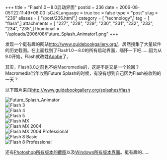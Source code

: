 +++
title = "Flash1.0－8.0启动界面"
postid = 236
date = 2006-08-05T22:11:49+08:00
isCJKLanguage = true
toc = false
type = "post"
slug = "236"
aliases = [ "/post/236.html",]
category = [ "technology",]
tag = [ "flash",]
attachments = [ "227", "228", "229", "230", "231", "232", "233", "234", "235",]
thumbnail = "/uploads/2006/08/Future_Splash_Animator1.png"
+++


发现一个挺有趣的网站<http://www.guidebookgallery.org/>，居然搜集了大量软件的历史截图。在上面找到了Flash1.0－8.0的所有启动界面，缅怀一下吧……因为从9.0开始，Flash就改姓[Adobe](http://www.adobe.com)了。

其实，Flash3.0之前也不姓Macromedia的，这是不是又是一个轮回？Macromedia当年收购Future
Splash的时候，有没有想到自己因为Flash被收购的一天？

<!--more-->  
以下图片来自<http://www.guidebookgallery.org/splashes/flash>

![Future\_Splash\_Animator](/uploads/2006/08/Future_Splash_Animator1.png)  
![Flash 3](/uploads/2006/08/flash3.png)  
![Flash 4](/uploads/2006/08/flash4.png)  
![Flash 5](/uploads/2006/08/flash5.png)  
![Flash MX](/uploads/2006/08/flashmx.png)  
![Flash MX 2004](/uploads/2006/08/flashmx2004.png)  
![Flash MX 2004
Professional](/uploads/2006/08/flashmx2004pro.png)  
![Flash 8 Basic](/uploads/2006/08/flash8basic.png)  
![Flash 8 Professional](/uploads/2006/08/flash8pro.png)

还有[Photoshop所有版本的截图](http://www.guidebookgallery.org/apps/photoshop)以及[Windows所有版本界面](http://www.guidebookgallery.org/guis/windows)。挺有趣的……

